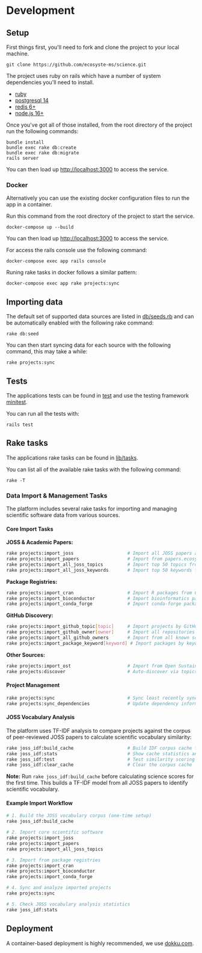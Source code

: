 # Development

## Setup

First things first, you'll need to fork and clone the project to your local machine.

`git clone https://github.com/ecosyste-ms/science.git`

The project uses ruby on rails which have a number of system dependencies you'll need to install. 

- [ruby](https://www.ruby-lang.org/en/documentation/installation/)
- [postgresql 14](https://www.postgresql.org/download/)
- [redis 6+](https://redis.io/download/)
- [node.js 16+](https://nodejs.org/en/download/)

Once you've got all of those installed, from the root directory of the project run the following commands:

```
bundle install
bundle exec rake db:create
bundle exec rake db:migrate
rails server
```

You can then load up [http://localhost:3000](http://localhost:3000) to access the service.

### Docker

Alternatively you can use the existing docker configuration files to run the app in a container.

Run this command from the root directory of the project to start the service.

`docker-compose up --build`

You can then load up [http://localhost:3000](http://localhost:3000) to access the service.

For access the rails console use the following command:

`docker-compose exec app rails console`

Runing rake tasks in docker follows a similar pattern:

`docker-compose exec app rake projects:sync`

## Importing data

The default set of supported data sources are listed in [db/seeds.rb](db/seeds.rb) and can be automatically enabled with the following rake command:

`rake db:seed`

You can then start syncing data for each source with the following command, this may take a while:

`rake projects:sync`

## Tests

The applications tests can be found in [test](test) and use the testing framework [minitest](https://github.com/minitest/minitest).

You can run all the tests with:

`rails test`

## Rake tasks

The applications rake tasks can be found in [lib/tasks](lib/tasks).

You can list all of the available rake tasks with the following command:

`rake -T`

### Data Import & Management Tasks

The platform includes several rake tasks for importing and managing scientific software data from various sources.

#### Core Import Tasks

**JOSS & Academic Papers:**
```bash
rake projects:import_joss                    # Import all JOSS papers and their software repositories
rake projects:import_papers                  # Import from papers.ecosyste.ms (academic citations)
rake projects:import_all_joss_topics         # Import top 50 topics from JOSS papers (GitHub topics)
rake projects:import_all_joss_keywords       # Import top 50 keywords from JOSS papers (package keywords)
```

**Package Registries:**
```bash
rake projects:import_cran                    # Import R packages from CRAN with GitHub repos
rake projects:import_bioconductor            # Import bioinformatics packages from Bioconductor
rake projects:import_conda_forge             # Import conda-forge packages with GitHub repos
```

**GitHub Discovery:**
```bash
rake projects:import_github_topic[topic]     # Import projects by GitHub topic (e.g., science, astronomy)
rake projects:import_github_owner[owner]     # Import all repositories from a GitHub owner/org
rake projects:import_all_github_owners       # Import from all known scientific GitHub owners (min_score=50)
rake projects:import_package_keyword[keyword] # Import packages by keyword
```

**Other Sources:**
```bash
rake projects:import_ost                     # Import from Open Sustainable Technology
rake projects:discover                       # Auto-discover via topics and keywords
```

#### Project Management

```bash
rake projects:sync                           # Sync least recently synced projects (500 at a time)
rake projects:sync_dependencies              # Update dependency information across projects
```

#### JOSS Vocabulary Analysis

The platform uses TF-IDF analysis to compare projects against the corpus of peer-reviewed JOSS papers to calculate scientific vocabulary similarity:

```bash
rake joss_idf:build_cache                    # Build IDF corpus cache from JOSS papers (required first)
rake joss_idf:stats                          # Show cache statistics and top scientific terms
rake joss_idf:test                           # Test similarity scoring on sample projects
rake joss_idf:clear_cache                    # Clear the corpus cache
```

**Note:** Run `rake joss_idf:build_cache` before calculating science scores for the first time. This builds a TF-IDF model from all JOSS papers to identify scientific vocabulary.

#### Example Import Workflow

```bash
# 1. Build the JOSS vocabulary corpus (one-time setup)
rake joss_idf:build_cache

# 2. Import core scientific software
rake projects:import_joss
rake projects:import_papers
rake projects:import_all_joss_topics

# 3. Import from package registries
rake projects:import_cran
rake projects:import_bioconductor
rake projects:import_conda_forge

# 4. Sync and analyze imported projects
rake projects:sync

# 5. Check JOSS vocabulary analysis statistics
rake joss_idf:stats
```

## Deployment

A container-based deployment is highly recommended, we use [dokku.com](https://dokku.com/).